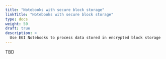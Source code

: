 ```yaml
---
title: "Notebooks with secure block storage"
linkTitle: "Notebooks with secure block storage"
type: docs
weight: 50
draft: true
description: >
  Use EGI Notebooks to process data stored in encrypted block storage
---
```


TBD
